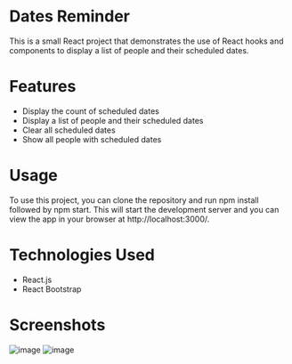 # Dates Reminder
This is a small React project that demonstrates the use of React hooks and components to display a list of people and their scheduled dates.

# Features
- Display the count of scheduled dates
- Display a list of people and their scheduled dates
- Clear all scheduled dates
- Show all people with scheduled dates
# Usage
To use this project, you can clone the repository and run npm install followed by npm start. This will start the development server and you can view the app in your browser at http://localhost:3000/.

# Technologies Used
- React.js
- React Bootstrap

# Screenshots
![image](https://user-images.githubusercontent.com/60877873/236398284-ad82b46a-c9f5-4404-9f52-bb319d651a34.png)
![image](https://user-images.githubusercontent.com/60877873/236398329-cf5c327b-d08e-4b8a-b885-b8defa42ce22.png)
